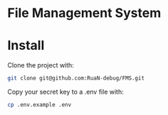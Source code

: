 # File Management System

# Install
Clone the project with:
```sh
git clone git@github.com:RuaN-debug/FMS.git
```
Copy your secret key to a .env file with:
```sh
cp .env.example .env
```